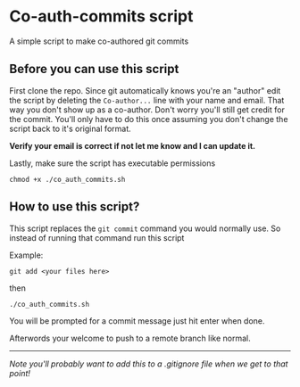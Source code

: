 # Co-auth-commits script
A simple script to make co-authored git commits
## Before you can use this script 

First clone the repo. Since git automatically knows you're an "author" edit the script by deleting the `Co-author...` line with your name and email. That way you don't show up as a co-author. Don't worry you'll still get credit for the commit. You'll only have to do this once assuming you don't change the script back to it's original format. 

**Verify your email is correct if not let me know and I can update it.**

Lastly, make sure the script has executable permissions

`chmod +x ./co_auth_commits.sh`

## How to use this script?

This script replaces the `git commit` command you would normally use. So instead of running that command run this script

Example:

`git add <your files here>`

then

`./co_auth_commits.sh` 

You will be prompted for a commit message just hit enter when done.

Afterwords your welcome to push to a remote branch like normal.

---
*Note you'll probably want to add this to a .gitignore file when we get to that point!*